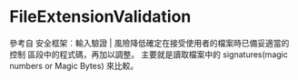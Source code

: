 # FileExtensionValidation
參考自 安全框架︰輸入驗證 | 風險降低確定在接受使用者的檔案時已備妥適當的控制 區段中的程式碼，再加以調整。 主要就是讀取檔案中的 signatures(magic numbers or Magic Bytes) 來比較。
